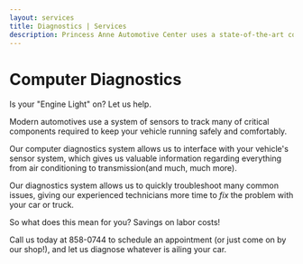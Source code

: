 ```yaml
---
layout: services
title: Diagnostics | Services
description: Princess Anne Automotive Center uses a state-of-the-art computer diagnostics system to interface with your car or truck's own computer system, allowing us to troubleshoot your vehicle more quickly and cost-effectively.
---
```


Computer Diagnostics
====================

Is your "Engine Light" on? Let us help.

Modern automotives use a system of sensors to track many of critical components required to keep your vehicle running safely and comfortably.

Our computer diagnostics system allows us to interface with your vehicle's sensor system, which gives us valuable information regarding everything from air conditioning to transmission(and much, much more).

Our diagnostics system allows us to quickly troubleshoot many common issues, giving our experienced technicians more time to *fix* the problem with your car or truck.

So what does this mean for you? Savings on labor costs!

Call us today at 858-0744 to schedule an appointment (or just come on by our shop!), and let us diagnose whatever is ailing your car.
